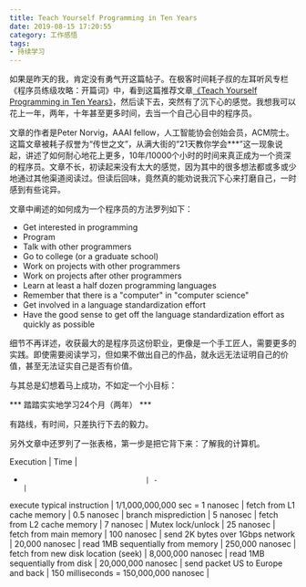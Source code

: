 ```yaml
---
title: Teach Yourself Programming in Ten Years
date: 2019-08-15 17:20:55
category: 工作感悟
tags:
- 持续学习
---
```


如果是昨天的我，肯定没有勇气开这篇帖子。在极客时间耗子叔的左耳听风专栏《程序员练级攻略：开篇词》中，看到这篇推荐文章[《Teach Yourself Programming in Ten Years》](http://norvig.com/21-days.html)，然后读下去，突然有了沉下心的感觉。我想我可以花上一年，两年，十年甚至更多时间，去当一个自己心目中的程序员。

<!--more-->

文章的作者是Peter Norvig，AAAI fellow，人工智能协会创始会员，ACM院士。这篇文章被耗子叔誉为“传世之文”，从满大街的“21天教你学会***”这一现象说起，讲述了如何耐心地花上更多，10年/10000个小时的时间来真正成为一个资深的程序员。文章不长，初读起来没有太大的感觉，因为其中的很多想法都或多或少地通过其他渠道阅读过。但读后回味，竟然真的能劝说我沉下心来打磨自己，一时感到有些诧异。

文章中阐述的如何成为一个程序员的方法罗列如下：

+ Get interested in programming
+ Program
+ Talk with other programmers
+ Go to college (or a graduate school)
+ Work on projects with other programmers
+ Work on projects after other programmers
+ Learn at least a half dozen programming languages
+ Remember that there is a "computer" in "computer science"
+ Get involved in a language standardization effort
+ Have the good sense to get off the language standardization effort as quickly as possible

细节不再详述，收获最大的是程序员这份职业，更像是一个手工匠人，需要更多的实践。即使需要阅读学习，但如果不做出自己的作品，就永远无法证明自己的价值，甚至无法证实自己是否有价值。

与其总是幻想着马上成功，不如定一个小目标：

*** 踏踏实实地学习24个月（两年）  ***

有路线，有时间，只差执行下去的毅力。

另外文章中还罗列了一张表格，第一步是把它背下来：了解我的计算机。

Execution                           | Time                                   |
-                                   | -                                      |
execute typical instruction         | 1/1,000,000,000 sec = 1 nanosec        |
fetch from L1 cache memory          | 0.5 nanosec                            |
branch misprediction                | 5 nanosec                              |
fetch from L2 cache memory          | 7 nanosec                              |
Mutex lock/unlock                   | 25 nanosec                             |
fetch from main memory              | 100 nanosec                            |
send 2K bytes over 1Gbps network    | 20,000 nanosec                         |
read 1MB sequentially from memory   | 250,000 nanosec                        |
fetch from new disk location (seek) | 8,000,000 nanosec                      |
read 1MB sequentially from disk     | 20,000,000 nanosec                     |
send packet US to Europe and back   | 150 milliseconds = 150,000,000 nanosec |